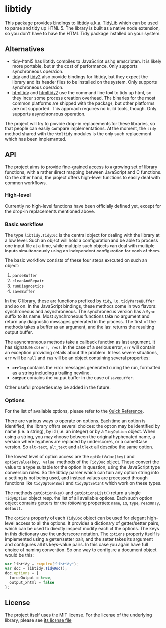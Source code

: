 # libtidy

This package provides bindings to
[libtidy](http://www.html-tidy.org/developer/) a.k.a.
[TidyLib](http://api.html-tidy.org/tidy/tidylib_api_5.1.25/tidylib.html)
which can be used to parse and tidy up HTML 5.
The library is built as a native node extension,
so you don't have to have the HTML Tidy package installed on your system.

## Alternatives

* [tidy-html5](https://www.npmjs.com/package/tidy-html5)
  has libtidy compiles to JavaScript using emscripten.
  It is likely more portable, but at the cost of performance.
  Only supports synchroneous operation.
* [tidy](https://www.npmjs.com/package/tidy)
  and [tidy2](https://www.npmjs.com/package/tidy2)
  also provide bindings for libtidy,
  but they expect the library and its header files
  to be installed on the system.
  Only supports synchroneous operation.
* [htmltidy](https://www.npmjs.com/package/htmltidy)
  and [htmltidy2](https://www.npmjs.com/package/htmltidy2)
  use the command line tool to tidy up html,
  so they incur some process creation overhead.
  The binaries for the most common platforms are shipped with the package,
  but other platforms are not supported.
  This approach requires no build tools, though.
  Only supports asynchroneous operation.

The project will try to provide drop-in replacements for these libraries,
so that people can easily compare implementations.
At the moment, the `tidy` method shared with the `htmltidy` modules
is the only such replacement which has been implemented.

## API

The project aims to provide fine-grained access to a growing set of
library functions, with a rather direct mapping between JavaScript and
C functions.
On the other hand, the project offers high-level functions to easily
deal with common workflows.

### High-level

Currently no high-level functions have been officially defined yet,
except for the drop-in replacements mentioned above.

### Basic workflow

The type `libtidy.TidyDoc` is the central object for dealing with the
library at a low level.
Such an object will hold a configuration and be able to process one
input file at a time, while multiple such objects can deal with
multiple inputs simultaneously using an independent configuration for
each of them.

The basic workflow consists of these four steps executed on such an object:

1. `parseBuffer`
2. `cleanAndRepair`
3. `runDiagnostics`
4. `saveBuffer`

In the C library, these are functions prefixed by `tidy`,
i.e. `tidyParseBuffer` and so on.
In the JavaScript bindings, these methods come in two flavors:
synchroneous and asynchroneous.
The synchroneous version has a `Sync` suffix to its name.
Most synchroneous functions take no argument
and return any diagnostic messages generated in the process.
The first of the methods takes a buffer as an argument,
and the last returns the resulting output buffer.

The asynchroneous methods take a callback function as last argument.
It has signature `cb(err, res)`.
In the case of a serious error, `err` will contain an exception
providing details about the problem.
In less severe situations, `err` will be `null`
and `res` will be an object containing several properties:

* **`errlog`** contains the error messages generated during the run,
  formatted as a string including a trailing newline.
* **`output`** contains the output buffer in the case of `saveBuffer`.

Other useful properties may be added in the future.

### Options

For the list of available options, please refer to the
[Quick Reference](http://api.html-tidy.org/tidy/tidylib_api_5.1.25/quick_ref.html).

There are various ways to operate on options.
Each time an option is identified, the library offers several choices:
the option may be identified by name (i.e. a string),
by id (i.e. an integer) or by a `TidyOption` object.
When using a string, you may choose between the original hyphenated name,
a version where hyphens are replaced by underscores, or a camelCase version.
So `alt-text`, `alt_text` and `altText` all describe the same option.

The lowest level of option access are the `optGetValue(key)` and
`optSetValue(key, value)` methods of the `TidyDoc` object.
These convert the value to a type suitable for the option in question,
using the JavaScript type conversion rules.
So the libtidy parser which can turn any option string into a setting
is not being used, and instead values are processed through functions
like `tidyOptGetBool` and `tidyOptSetInt` which work on these types.

The methods `getOption(key)` and `getOptionsList()` return a single
`TidyOption` object resp. the list of all available options.
Each such option object contains getters for the following properties:
`name`, `id`, `type`, `readOnly`, `default`.

The `options` property of each `TidyDoc` object can be used for elegant
high-level access to all the options.
It provides a dictionary of getter/setter pairs,
which can be used to directly inspect modify each of the options.
The keys in this dictionary use the underscore notation.
The `options` property itself is implemented using a getter/setter pair,
and the setter takes its argument and configures all its keys-value pairs.
In this case you again have full choice of naming convention.
So one way to configure a document object would be this:

```js
var libtidy = require("libtidy");
var doc = libtidy.TidyDoc();
doc.options = {
  forceOutput = true,
  output_xhtml = false,
};
```

## License

The project itself uses the MIT license.
For the license of the underlying library, please see
[its license file](https://github.com/htacg/tidy-html5/blob/5.1.25/README/LICENSE.md)
